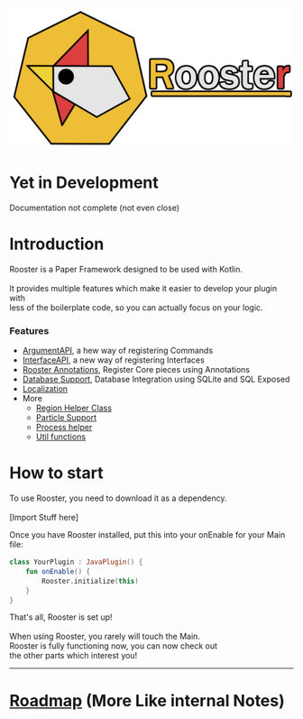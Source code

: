 ![Banner](Rooster_Banner.png)

# Yet in Development

Documentation not complete (not even close)

# Introduction

Rooster is a Paper Framework designed to be used with Kotlin. <br>  
It provides multiple features which make it easier to develop your plugin with  
less of the boilerplate code, so you can actually focus on your logic.

### Features

- [ArgumentAPI](./Arguments.md), a hew way of registering Commands
- [InterfaceAPI](Interface.md), a new way of registering Interfaces
- [Rooster Annotations](RoosterAnnotations.md), Register Core pieces using Annotations
- [Database Support](Database.md), Database Integration using SQLite and SQL Exposed
- [Localization](Localization.md)
- More
    - [Region Helper Class](Regions.md)
    - [Particle Support](Particles.md)
    - [Process helper](Process.md)
    - [Util functions](UtilFunctions.md)

# How to start

To use Rooster, you need to download it as a dependency. <br>  
[Import Stuff here] <br>

Once you have Rooster installed, put this into your onEnable for your Main file:

```kotlin  
class YourPlugin : JavaPlugin() {
    fun onEnable() {
        Rooster.initialize(this)
    }
}  
```  

That's all, Rooster is set up! <br>  
When using Rooster, you rarely will touch the Main.  
Rooster is fully functioning now, you can now check out  
the other parts which interest you!
  
---  

# [Roadmap](RoadMap.md) (More Like internal Notes)